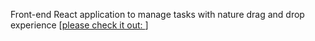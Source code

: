 
Front-end React application to manage tasks with nature drag and drop experience 
[[please check it out: ](https://youtu.be/AQcwHiZzBMk)]

